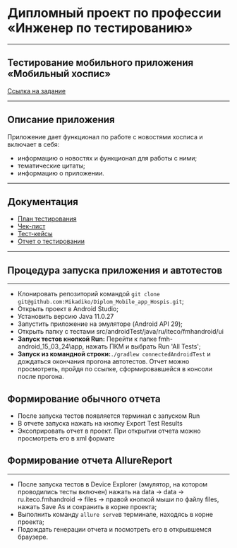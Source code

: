 # Дипломный проект по профессии «Инженер по тестированию»


---

## Тестирование мобильного приложения «Мобильный хоспис»

[Ссылка на задание](https://github.com/netology-code/qamid-diplom)

---

## Описание приложения

Приложение дает функционал по работе с новостями хосписа и включает в себя:
- информацию о новостях и функционал для работы с ними;
- тематические цитаты;
- информацию о приложении.

---

## Документация

- [План тестирования](Plan.md)
- [Чек-лист](Check.xlsx)
- [Тест-кейсы](Cases.xlsx)
- [Отчет о тестировании](Result.md)

---

## Процедура запуска приложения и автотестов

---

- Клонировать репозиторий командой `git clone git@github.com:Mikadiko/Diplom_Mobile_app_Hospis.git`;
- Открыть проект в Android Studio;
- Установить версию Java 11.0.27
- Запустить приложение на эмуляторе (Android API 29);
- Открыть папку с тестами src/androidTest/java/ru/iteco/fmhandroid/ui
- **Запуск тестов кнопкой Run:** Перейти к папке fmh-android_15_03_24\app, нажать ПКМ и выбрать Run 'All Tests';
- **Запуск из командной строки:**`./gradlew connectedAndroidTest` и дождаться окончания прогона автотестов. Отчет можно просмотреть, пройдя по ссылке, сформировавшейся в консоли после прогона.

## Формирование обычного отчета
- После запуска тестов появляется терминал с запуском Run
- В отчете запуска нажать на кнопку Export Test Results 
- Эксоприровать отчет в проект. При открытии отчета можно просмотреть его в xml формате


## Формирование отчета AllureReport

---
- После запуска тестов в Device Explorer (эмулятор, на котором проводились тесты включен) нажать на data -> data -> ru.iteco.fmhandroid -> files -> правой кнопкой мыши по файлу files, нажать Save As и сохранить в корне проекта;
- Выполнить команду `allure serve`в терминале, находясь в корне проекта;
- Подождать генерации отчета и посмотреть его в открывшемся браузере.
